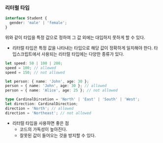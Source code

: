 ### 리터럴 타입
```ts
interface Student {
  gender: 'male' | 'female';
}
```
위와 같이 타입을 특정 값으로 정하여 그 값 외에는 대입하지 못하게 할 수 있다.

- 리터럴 타입은 특정 값을 나타내는 타입으로 해당 값이 정확하게 일치해야 한다. 타입스크립트에서 사용되는 리터럴 타입에는 다양한 종류가 있다.
```ts
let speed: 50 | 100 | 200;
speed = 100; // allowed
speed = 150; // not allowed
```
```ts
let person: { name: 'John', age: 30 };
person = { name: 'John', age: 30 }; // allowed
person = { name: 'Alice', age: 25 }; // not allowed
```
```ts
type CardinalDircetion = 'North' | 'East' | 'South' | 'West';
let direction: CardinalDirection;
direction = 'North'; // allowed
direction = 'Northeast'; // not allowed
```

- 리터럴 타입을 사용하면 좋은 점
    - 코드의 가독성이 높아진다.
    - 잘못된 값이 들어오는 것을 방지할 수 있다.


